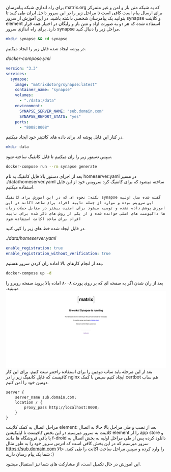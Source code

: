 برای راه اندازی شبکه پیامرسان matrix.org که یه شبکه متن باز و امن و غیر متمرکز برای ارسال پیام است کافی است تا مراحل زیر را در این سرور داخل ایران طی کنید تا بتوانید یک پیامرسان شخصی داشته باشید.
در این آموزش از سرور synapse و کلاینت element استفاده شده که هر دو به صورت ازاد و متن باز و رایگان در اختیار همه قرار دارد.
برای راه اندازی سرور synapse مراحل زیر را دنبال کنید.

```Bash
mkdir synapse && cd synapse 
```
در پوشه ایجاد شده فایل زیر را ایجاد میکنیم.

*docker-compose.yml*
```Yaml
version: "3.3"
services:
  synapse:
    image: "matrixdotorg/synapse:latest"
    container_name: "synapse"
    volumes:
      - "./data:/data"
    environment:
      SYNAPSE_SERVER_NAME: "sub.domain.com"
      SYNAPSE_REPORT_STATS: "yes"
    ports:
      - "8008:8008"
```
در کنار این فایل پوشه ای برای داده های کانتینر خود ایجاد میکنیم.
```Bash
mkdir data
```
سپس دستور زیر را ران میکنیم تا فایل کانفیگ ساخته شود.
```Bash
docker-compose run --rm synapse generate
```
بعد از اجرای دستور بالا فایل کانفیگ به نام homeserver.yaml  در مسیر  ./data/homeserver.yaml ساخته میشود که برای کانفیگ کرد سرویس خود از این فایل استفاده میکنیم.

`نکته: نحوه ای که در این اموزش برای کانفیگ synapse گفته شده مدل اولیه این سرویس بوده و موارد از جمله تایید افراد برای ساخت اکانت در این اموزش پوشش داده نشده و توصیه میشود برای امنیت بیشتر در مقابل حملات ربات ها داکیومنت های اصلی خوانده شده و از یکی از روش های ذکر شده برای تایید افراد برای ساخت اکانت استفاده شود`

در فایل ایجاد شده خط های زیر را کپی کنید.

*./data/homeserver.yaml*
```Yaml
enable_registration: true
enable_registration_without_verification: true
```
بعد از انجام کارهای بالا اماده ران کردن سرور هستیم.
```Bash
docker-compose up -d
```
بعد از ران شدن اگر به صفحه ای که بر روی پورت ۸۰۰۸ اماده بالا بروید صفحه روبرو را میبینید.
![Matrix Synapse Server](./static/matrix.png)
بعد از این مرحله باید ساب دومین را برای استفاده راحتتر ست کنیم.
برای این کار کافیست که فایل کانفیگ زیر را در nginx ایجاد  کنیم سپس با کمک certbot هم ساب دومین خود را امن کنیم.
```Configuration
server {
    server_name sub.domain.com;
    location / {
        proxy_pass http://localhost:8008;
    }
}
```
مراحل اتصال به کمک کلاینت element:
بعد از نصب و طی مراحل بالا حالا به اتصال کلاینت به سرور میرسیم در این بخش کافیست تا اپلیکیشن element را از app store و یا باقی فروشگاه ها مانند f-droid دانلود کرده پس از طی مراحل اولیه به بخش اتصال به سرور میرسیم که در این بخش کافی است که ادرس سرور خود را به طور مثال https://sub.domain.com را وارد کرده و سپس مراحل ساخت اکانت را طی کنید.
حالا شما یک پیام رسان دارید :)

این اموزش در حال تکمیل است، از مشارکت های شما نیز استقبال میشود.